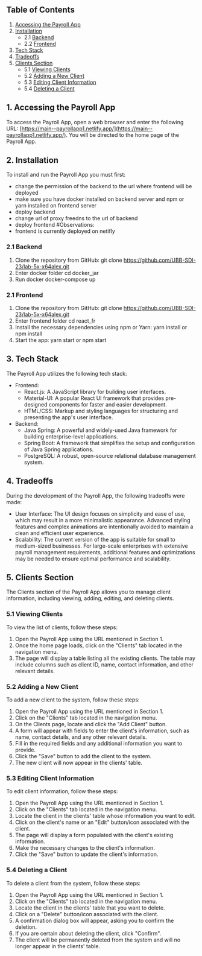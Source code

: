 ## Table of Contents
1. [Accessing the Payroll App](#1-accessing-the-payroll-app)
2. [Installation](#2-installation)
   - 2.1 [Backend](#21-backend)
   - 2.2 [Frontend](#22-frontend)
3. [Tech Stack](#3-tech-stack)
4. [Tradeoffs](#4-tradeoffs)
5. [Clients Section](#5-clients-section)
   - 5.1 [Viewing Clients](#51-viewing-clients)
   - 5.2 [Adding a New Client](#52-adding-a-new-client)
   - 5.3 [Editing Client Information](#53-editing-client-information)
   - 5.4 [Deleting a Client](#54-deleting-a-client)

## 1. Accessing the Payroll App
To access the Payroll App, open a web browser and enter the following URL: [https://main--payrollapp1.netlify.app/](https://main--payrollapp1.netlify.app/). You will be directed to the home page of the Payroll App.

## 2. Installation
To install and run the Payroll App you must first:
- change the permission of the backend to the url where frontend will be deployed
- make sure you have docker installed on backend server and npm or yarn installed on frontend server
- deploy backend
- change url of proxy freedns to the url of backend
- deploy frontend
#Observations:
- frontend is currently deployed on netifly 
### 2.1 Backend
1. Clone the repository from GitHub:
git clone https://github.com/UBB-SDI-23/lab-5x-x64alex.git
2. Enter docker folder
cd docker_jar
3. Run docker
docker-compose up

### 2.1 Frontend
1. Clone the repository from GitHub:
git clone https://github.com/UBB-SDI-23/lab-5x-x64alex.git
2. Enter frontend folder
cd react_fr
3. Install the necessary dependencies using npm or Yarn:
yarn install or npm install
4. Start the app:
yarn start or npm start


## 3. Tech Stack
The Payroll App utilizes the following tech stack:

- Frontend:
  - React.js: A JavaScript library for building user interfaces.
  - Material-UI: A popular React UI framework that provides pre-designed components for faster and easier development.
  - HTML/CSS: Markup and styling languages for structuring and presenting the app's user interface.
- Backend:
  - Java Spring: A powerful and widely-used Java framework for building enterprise-level applications.
  - Spring Boot: A framework that simplifies the setup and configuration of Java Spring applications.
  - PostgreSQL: A robust, open-source relational database management system.

## 4. Tradeoffs
During the development of the Payroll App, the following tradeoffs were made:

- User Interface: The UI design focuses on simplicity and ease of use, which may result in a more minimalistic appearance. Advanced styling features and complex animations are intentionally avoided to maintain a clean and efficient user experience.
- Scalability: The current version of the app is suitable for small to medium-sized businesses. For large-scale enterprises with extensive payroll management requirements, additional features and optimizations may be needed to ensure optimal performance and scalability.

## 5. Clients Section
The Clients section of the Payroll App allows you to manage client information, including viewing, adding, editing, and deleting clients.

### 5.1 Viewing Clients
To view the list of clients, follow these steps:

1. Open the Payroll App using the URL mentioned in Section 1.
2. Once the home page loads, click on the "Clients" tab located in the navigation menu.
3. The page will display a table listing all the existing clients. The table may include columns such as client ID, name, contact information, and other relevant details.

### 5.2 Adding a New Client
To add a new client to the system, follow these steps:

1. Open the Payroll App using the URL mentioned in Section 1.
2. Click on the "Clients" tab located in the navigation menu.
3. On the Clients page, locate and click the "Add Client" button.
4. A form will appear with fields to enter the client's information, such as name, contact details, and any other relevant details.
5. Fill in the required fields and any additional information you want to provide.
6. Click the "Save" button to add the client to the system.
7. The new client will now appear in the clients' table.

### 5.3 Editing Client Information
To edit client information, follow these steps:

1. Open the Payroll App using the URL mentioned in Section 1.
2. Click on the "Clients" tab located in the navigation menu.
3. Locate the client in the clients' table whose information you want to edit.
4. Click on the client's name or an "Edit" button/icon associated with the client.
5. The page will display a form populated with the client's existing information.
6. Make the necessary changes to the client's information.
7. Click the "Save" button to update the client's information.

### 5.4 Deleting a Client
To delete a client from the system, follow these steps:

1. Open the Payroll App using the URL mentioned in Section 1.
2. Click on the "Clients" tab located in the navigation menu.
3. Locate the client in the clients' table that you want to delete.
4. Click on a "Delete" button/icon associated with the client.
5. A confirmation dialog box will appear, asking you to confirm the deletion.
6. If you are certain about deleting the client, click "Confirm".
7. The client will be permanently deleted from the system and will no longer appear in the clients' table.
